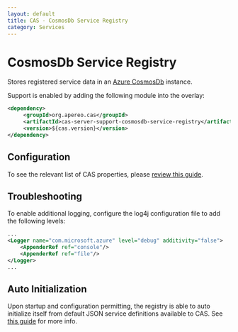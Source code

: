 ```yaml
---
layout: default
title: CAS - CosmosDb Service Registry
category: Services
---
```


# CosmosDb Service Registry

Stores registered service data in an [Azure CosmosDb](https://docs.microsoft.com/en-us/azure/cosmos-db/introduction) instance.

Support is enabled by adding the following module into the overlay:

```xml
<dependency>
     <groupId>org.apereo.cas</groupId>
     <artifactId>cas-server-support-cosmosdb-service-registry</artifactId>
     <version>${cas.version}</version>
</dependency>
```

## Configuration

To see the relevant list of CAS properties, please [review this guide](../configuration/Configuration-Properties.html#cosmosdb-service-registry).

## Troubleshooting

To enable additional logging, configure the log4j configuration file to add the following levels:

```xml
...
<Logger name="com.microsoft.azure" level="debug" additivity="false">
    <AppenderRef ref="console"/>
    <AppenderRef ref="file"/>
</Logger>
...
```


## Auto Initialization

Upon startup and configuration permitting, the registry is able to auto initialize itself from default JSON service definitions available to CAS. See [this guide](AutoInitialization-Service-Management.html) for more info.